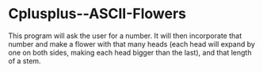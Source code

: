 # Cplusplus--ASCII-Flowers
This program will ask the user for a number. It will then incorporate that number and make a flower with that many heads (each head will expand by one on both sides, making each head bigger than the last), and that length of a stem.
